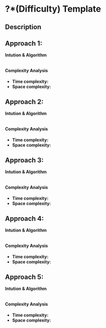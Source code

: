# ?\*\(Difficulty\) Template

## Description

## Approach 1: 

**Intution & Algorithm**

```java

```

#### Complexity Analysis

* **Time complexity:** 
* **Space complexity:** 

## Approach 2: 

**Intution & Algorithm**

```java

```

#### Complexity Analysis

* **Time complexity:** 
* **Space complexity:** 

## Approach 3: 

**Intution & Algorithm**

```java

```

#### Complexity Analysis

* **Time complexity:** 
* **Space complexity:** 



## Approach 4: 

**Intution & Algorithm**

```java

```

#### Complexity Analysis

* **Time complexity:** 
* **Space complexity:** 

## Approach 5: 

**Intution & Algorithm**

```java

```

#### Complexity Analysis

* **Time complexity:** 
* **Space complexity:** 



